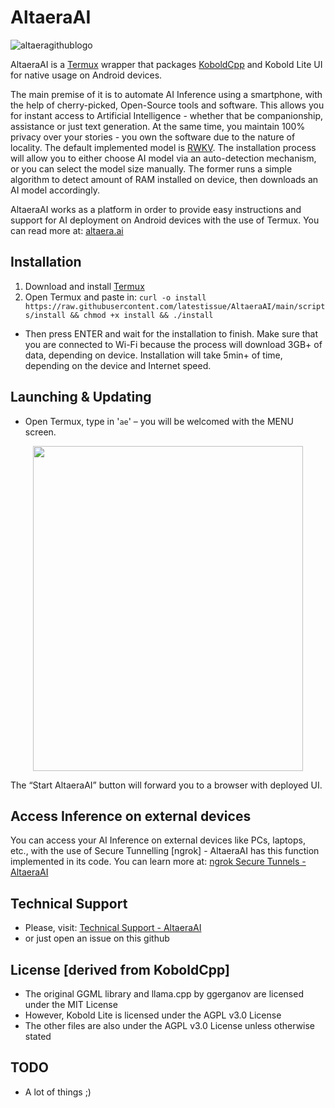 # AltaeraAI

![altaeragithublogo](https://github.com/latestissue/AltaeraAI/assets/121747280/b7b44006-6889-4939-9e9f-4f80bfc0b946)


AltaeraAI is a [Termux](https://github.com/termux) wrapper that packages [KoboldCpp](https://github.com/LostRuins/koboldcpp) and Kobold Lite UI for native usage on Android devices.

The main premise of it is to automate AI Inference using a smartphone, with the help of cherry-picked, Open-Source tools and software. This allows you for instant access to Artificial Intelligence - whether that be companionship, assistance or just text generation. At the same time, you maintain 100% privacy over your stories - you own the software due to the nature of locality. The default implemented model is [RWKV](https://github.com/BlinkDL/RWKV-LM). The installation process will allow you to either choose AI model via an auto-detection mechanism, or you can select the model size manually. The former runs a simple algorithm to detect amount of RAM installed on device, then downloads an AI model accordingly.

AltaeraAI works as a platform in order to provide easy instructions and support for AI deployment on Android devices with the use of Termux.
You can read more at: [altaera.ai](https://altaera.ai)

## Installation

1. Download and install [Termux](https://f-droid.org/repo/com.termux_118.apk)
2. Open Termux and paste in:
   `curl -o install https://raw.githubusercontent.com/latestissue/AltaeraAI/main/scripts/install && chmod +x install && ./install`
- Then press ENTER and wait for the installation to finish. Make sure that you are connected to Wi-Fi because the process will download 3GB+ of data, depending on device. Installation will take 5min+ of time, depending on the device and Internet speed.

## Launching & Updating

- Open Termux, type in '`ae`' – you will be welcomed with the MENU screen.

<p align="center">
<img src="https://github.com/latestissue/AltaeraAI/assets/121747280/d93f951a-c198-4e15-b96f-b5591032013e" width="432" height="520" />
</p>

The “Start AltaeraAI” button will forward you to a browser with deployed UI.

## Access Inference on external devices

You can access your AI Inference on external devices like PCs, laptops, etc., with the use of Secure Tunnelling [ngrok] - AltaeraAI has this function implemented in its code. You can learn more at:
[ngrok Secure Tunnels - AltaeraAI](https://altaera.ai/ngrok-secure-tunnels/)

## Technical Support

- Please, visit: [Technical Support - AltaeraAI](https://altaera.ai/technical-support/)
- or just open an issue on this github

## License [derived from KoboldCpp]

- The original GGML library and llama.cpp by ggerganov are licensed under the MIT License
- However, Kobold Lite is licensed under the AGPL v3.0 License
- The other files are also under the AGPL v3.0 License unless otherwise stated

## TODO

- A lot of things ;)
